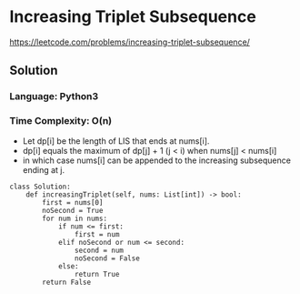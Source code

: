 # Increasing Triplet Subsequence
https://leetcode.com/problems/increasing-triplet-subsequence/

## Solution
### Language: Python3
### Time Complexity: O(n)

*   Let dp[i] be the length of LIS that ends at nums[i].
*   dp[i] equals the maximum of dp[j] + 1 (j < i) when nums[j] < nums[i]
*   in which case nums[i] can be appended to the increasing subsequence ending at j. 

```
class Solution:
    def increasingTriplet(self, nums: List[int]) -> bool:
        first = nums[0]
        noSecond = True
        for num in nums:
            if num <= first:
                first = num
            elif noSecond or num <= second:
                second = num
                noSecond = False
            else:
                return True
        return False
```

